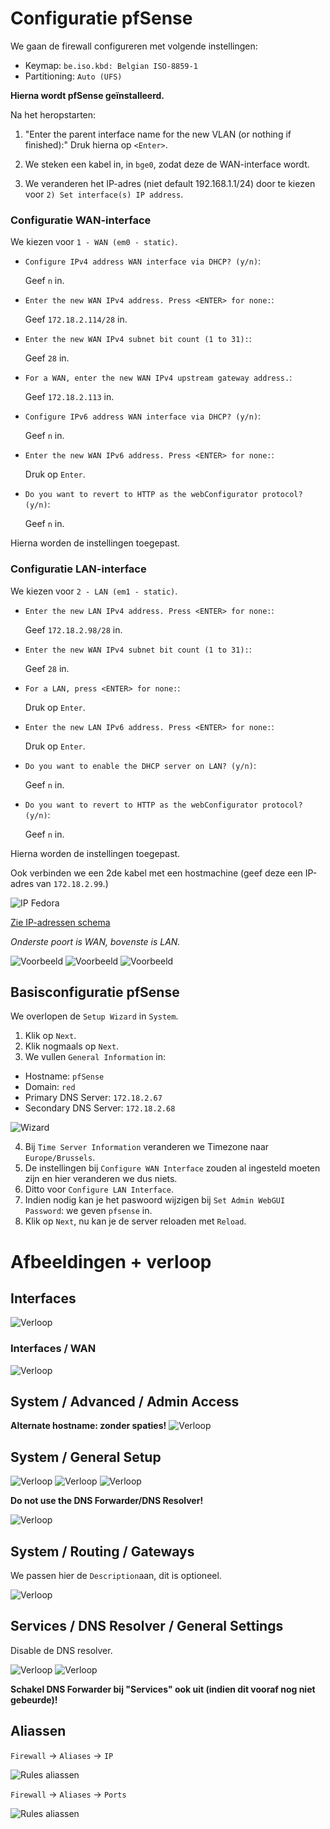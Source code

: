 # Configuratie pfSense

We gaan de firewall configureren met volgende instellingen:
- Keymap: `be.iso.kbd: Belgian ISO-8859-1`
- Partitioning: `Auto (UFS)`

**Hierna wordt pfSense geïnstalleerd.**


Na het heropstarten:

1. "Enter the parent interface name for the new VLAN (or nothing if finished):"
Druk hierna op `<Enter>`.

2. We steken een kabel in, in `bge0`, zodat deze de WAN-interface wordt.

3. We veranderen het IP-adres (niet default 192.168.1.1/24) door te kiezen voor `2) Set interface(s) IP address`.

### Configuratie WAN-interface

We kiezen voor `1 - WAN (em0 - static)`.


- `Configure IPv4 address WAN interface via DHCP? (y/n)`: 

  Geef `n` in.
  
- `Enter the new WAN IPv4 address. Press <ENTER> for none:`:

  Geef `172.18.2.114/28` in.
  
- `Enter the new WAN IPv4 subnet bit count (1 to 31):`:

  Geef `28` in.
  
- `For a WAN, enter the new WAN IPv4 upstream gateway address.`:

  Geef `172.18.2.113` in.
  
- `Configure IPv6 address WAN interface via DHCP? (y/n)`: 

  Geef `n` in.
  
- `Enter the new WAN IPv6 address. Press <ENTER> for none:`:

  Druk op `Enter`.
  
- `Do you want to revert to HTTP as the webConfigurator protocol? (y/n)`:

   Geef `n` in.
  
 Hierna worden de instellingen toegepast.
 
 ### Configuratie LAN-interface
 
 We kiezen voor `2 - LAN (em1 - static)`.
  
  
- `Enter the new LAN IPv4 address. Press <ENTER> for none:`:

  Geef `172.18.2.98/28` in.
  
- `Enter the new WAN IPv4 subnet bit count (1 to 31):`:

  Geef `28` in.
  
- `For a LAN, press <ENTER> for none:`:

  Druk op `Enter`.
  
- `Enter the new LAN IPv6 address. Press <ENTER> for none:`:

  Druk op `Enter`.
  
- `Do you want to enable the DHCP server on LAN? (y/n)`:

  Geef `n` in.
  
- `Do you want to revert to HTTP as the webConfigurator protocol? (y/n)`:

   Geef `n` in.  

 Hierna worden de instellingen toegepast.
 

Ook verbinden we een 2de kabel met een hostmachine (geef deze een IP-adres van `172.18.2.99`.)

![IP Fedora](img/IPFedora.PNG)


[Zie IP-adressen schema](https://github.com/HoGentTIN/p3ops-red/blob/master/Netwerk/files/Lokaal%20netwerk/VLSM-red.pdf)

*Onderste poort is WAN, bovenste is LAN.*

![Voorbeeld](img/1.jpg)
![Voorbeeld](img/2.jpg)
![Voorbeeld](img/3.jpg)


## Basisconfiguratie pfSense

We overlopen de `Setup Wizard` in `System`.

1. Klik op `Next`.
2. Klik nogmaals op `Next`.
3. We vullen `General Information` in:

- Hostname: `pfSense`
- Domain: `red`
- Primary DNS Server: `172.18.2.67`
- Secondary DNS Server: `172.18.2.68`

![Wizard](img/wiz.PNG)

4. Bij `Time Server Information` veranderen we Timezone naar `Europe/Brussels`.
5. De instellingen bij `Configure WAN Interface` zouden al ingesteld moeten zijn en hier veranderen we dus niets.
6. Ditto voor `Configure LAN Interface`.
7. Indien nodig kan je het paswoord wijzigen bij `Set Admin WebGUI Password`: we geven `pfsense` in.
8. Klik op `Next`, nu kan je de server reloaden met `Reload`.

# Afbeeldingen + verloop

## Interfaces

![Verloop](img/extra/1.PNG)

### Interfaces / WAN

![Verloop](img/extra/5.PNG)

## System / Advanced / Admin Access
<!--
![Verloop](img/extra/2.PNG)
![Verloop](img/extra/2.2.PNG)
-->
**Alternate hostname: zonder spaties!**
![Verloop](img/extra/2.1.PNG)

## System / General Setup

![Verloop](img/extra/3.PNG)
![Verloop](img/extra/3.1.PNG)
![Verloop](img/extra/3.2.PNG)

**Do not use the DNS Forwarder/DNS Resolver!**

![Verloop](img/extra/3.3.PNG)

## System / Routing / Gateways

We passen hier de `Description`aan, dit is optioneel.

![Verloop](img/extra/4.PNG)

## Services / DNS Resolver / General Settings

Disable de DNS resolver.

![Verloop](img/extra/6.PNG)
![Verloop](img/extra/6.1.PNG)


**Schakel DNS Forwarder bij "Services" ook uit (indien dit vooraf nog niet gebeurde)!**

<!--
## Wizard
![Verloop](img/extra/wiz1.PNG)
![Verloop](img/extra/wiz2.PNG)
![Verloop](img/extra/wiz3.PNG)
![Verloop](img/extra/wiz4.PNG)
-->

## Aliassen

`Firewall` -> `Aliases` -> `IP`

![Rules aliassen](img/firewall/aliassen.PNG)

`Firewall` -> `Aliases` -> `Ports`

![Rules aliassen](img/allPorts.PNG)

<!--
Teveel ports... rond 5-6 ports nodig
![Rules aliassen](img/firewall/ports.PNG)
![Rules aliassen](img/firewall/portsDC.PNG)
![Rules aliassen](img/firewall/portsMonitoring.PNG)
**Opmerking:** 
- `Dynamic (TCP/UDP)` werd nog niet toegevoegd voor DC's.
- `High port ranges 49152-65535 and 1024-5000` werden nog niet toegevoegd voor monitoring-server.
-->




